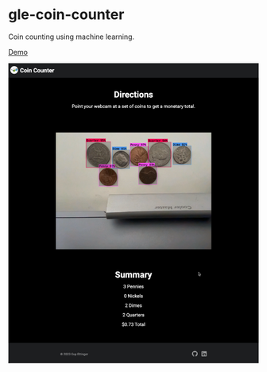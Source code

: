 # gle-coin-counter
Coin counting using machine learning.

[Demo](https://guyettinger.github.io/gle-coin-counter/)

![Screenshot](public/screenshot.png?raw=true "Screenshot")